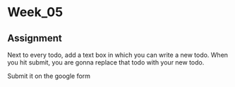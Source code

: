 # Week_05


## Assignment

Next to every todo, add a text box in which you can write a new todo. When you hit submit, you are gonna replace that todo with your new todo. 

Submit it on the google form
